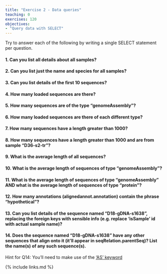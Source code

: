 ```yaml
---
title: "Exercise 2 - Data queries"
teaching: 0
exercises: 120
objectives:
- "Query data with SELECT"
---
```


Try to answer each of the following by writing a single SELECT statement per question.  
  
#### 1.	Can you list all details about all samples?  

#### 2.	Can you list just the name and species for all samples?  

#### 3.	Can you list details of the first 10 sequences?  

#### 4.	How many loaded sequences are there?  

#### 5.	How many sequences are of the type “genomeAssembly”?  

#### 6.	How many loaded sequences are there of each different type?  

#### 7.	How many sequences have a length greater than 1000?  

#### 8.	How many sequences have a length greater than 1000 and are from sample “D36-s2-tr”?  

#### 9.	What is the average length of all sequences?  

#### 10.	What is the average length of sequences of type “genomeAssembly”?  

#### 11.	What is the average length of sequences of type “genomeAssembly” AND what is the average length of sequences of type “protein”?  

#### 12.	How many annotations (alignedannot.annotation) contain the phrase “hypothetical”?  

#### 13.	Can you list details of the sequence named “D18-gDNA-s1638”, replacing the foreign keys with sensible info (e.g. replace ‘isSample’ id with actual sample name)?  

#### 14.	Does the sequence named “D18-gDNA-s1638” have any other sequences that align onto it (it’ll appear in seqRelation.parentSeq)?  List the name(s) of any such sequence(s).  
Hint for Q14: You’ll need to make use of the [‘AS’ keyword](https://www.w3schools.com/sql/sql_alias.asp)

  
{% include links.md %}

